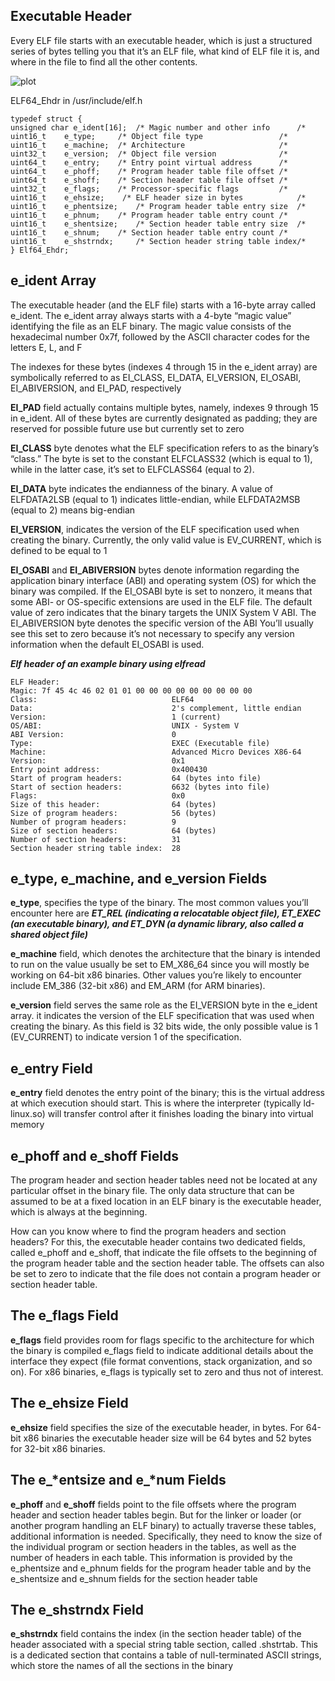 ## Executable Header

Every ELF file starts with an executable header, which is just a structured series of bytes telling you that it’s an ELF file, what kind of ELF file it is, and where in the file to find all the other contents.

![plot](/images/executable_wiki.png)

ELF64_Ehdr in /usr/include/elf.h

```
typedef struct {
unsigned char e_ident[16]; 	/* Magic number and other info	    /*
uint16_t    e_type;		/* Object file type		            /*
uint16_t    e_machine;  /* Architecture                     /*
uint32_t    e_version;	/* Object file version		        /*
uint64_t    e_entry;	/* Entry point virtual address	    /*
uint64_t    e_phoff;	/* Program header table file offset /*
uint64_t    e_shoff;	/* Section header table file offset /*
uint32_t    e_flags;	/* Processor-specific flags	        /*
uint16_t    e_ehsize;    /* ELF header size in bytes	        /*
uint16_t    e_phentsize;    /* Program header table entry size  /*
uint16_t    e_phnum;	/* Program header table entry count /*
uint16_t    e_shentsize;	/* Section header table entry size  /*
uint16_t    e_shnum;	/* Section header table entry count /*
uint16_t    e_shstrndx;     /* Section header string table index/*
} Elf64_Ehdr;
```

## e_ident Array

The executable header (and the ELF file) starts with a 16-byte array called e_ident. The e_ident array always starts with a 4-byte “magic value” identifying the file as an ELF binary. The magic value consists of the hexadecimal number 0x7f, followed by the ASCII character codes for the letters E, L, and F

The indexes for these bytes (indexes 4 through 15 in the e_ident array) are symbolically referred to as EI_CLASS, EI_DATA, EI_VERSION, EI_OSABI, EI_ABIVERSION, and EI_PAD, respectively

**EI_PAD** field actually contains multiple bytes, namely, indexes 9 through 15 in e_ident. All of these bytes are currently designated as padding; they are reserved for possible future use but currently set to zero

**EI_CLASS** byte denotes what the ELF specification refers to as the binary’s “class.” The byte is set to the constant ELFCLASS32 (which is equal to 1), while in the latter case, it’s set to ELFCLASS64 (equal to 2).

**EI_DATA** byte indicates the endianness of the binary. A value of ELFDATA2LSB (equal to 1) indicates little-endian, while ELFDATA2MSB (equal to 2) means big-endian

**EI_VERSION**, indicates the version of the ELF specification used when creating the binary. Currently, the only valid value is EV_CURRENT, which is defined to be equal to 1

**EI_OSABI** and **EI_ABIVERSION** bytes denote information regarding the application binary interface (ABI) and operating system (OS) for which the binary was compiled. If the EI_OSABI byte is set to nonzero, it means that some ABI- or OS-specific extensions are used in the ELF file. The default value of zero indicates that the binary targets the UNIX System V ABI. The EI_ABIVERSION byte denotes the specific version of the ABI You’ll usually see this set to zero because it’s not necessary to specify any version information when the default EI_OSABI is used.


***Elf header of an example binary using elfread***

```
ELF Header:
Magic: 7f 45 4c 46 02 01 01 00 00 00 00 00 00 00 00 00
Class:					            ELF64
Data:					            2's complement, little endian
Version:				            1 (current)
OS/ABI:					            UNIX - System V
ABI Version:				        0
Type:					            EXEC (Executable file)
Machine:				            Advanced Micro Devices X86-64
Version:				            0x1
Entry point address:			    0x400430
Start of program headers:		    64 (bytes into file)
Start of section headers:		    6632 (bytes into file)
Flags:					            0x0
Size of this header:			    64 (bytes)
Size of program headers:		    56 (bytes)
Number of program headers:		    9
Size of section headers:		    64 (bytes)
Number of section headers:		    31
Section header string table index: 	28
```


## e_type, e_machine, and e_version Fields

**e_type**, specifies the type of the binary. The most common values you’ll encounter here are ***ET_REL (indicating a relocatable object file), ET_EXEC (an executable binary), and ET_DYN (a dynamic library, also called a shared object file)***

**e_machine** field, which denotes the architecture that the binary is intended to run on the value usually be set to EM_X86_64 since you will mostly be working on 64-bit x86 binaries. Other values you’re likely to encounter include EM_386 (32-bit x86) and EM_ARM (for ARM binaries).

**e_version** field serves the same role as the EI_VERSION byte in the e_ident array. it indicates the version of the ELF specification that was used when creating the binary. As this field is 32 bits wide, the only possible value is 1 (EV_CURRENT) to indicate version 1 of the specification.

## e_entry Field

**e_entry** field denotes the entry point of the binary; this is the virtual address at which execution should start. This is where the interpreter (typically ld-linux.so) will transfer control after it finishes loading the binary into virtual memory

## e_phoff and e_shoff Fields

The program header and section header tables need not be located at any particular offset in the binary file. The only data structure that can be assumed to be at a fixed location in an ELF binary is the executable header, which is always at the beginning.

   How can you know where to find the program headers and section headers? For this, the executable header contains two dedicated fields, called e_phoff and e_shoff, that indicate the file offsets to the beginning of the program header table and the section header table. The offsets can also be set to zero to indicate that the file does not contain a program header or section header table.

## The e_flags Field

**e_flags** field provides room for flags specific to the architecture for
which the binary is compiled e_flags field to indicate additional details about the interface they expect (file format conventions, stack organization, and so on). For x86 binaries, e_flags is typically set to zero and thus not of interest.

## The e_ehsize Field

**e_ehsize** field specifies the size of the executable header, in bytes. For 64-bit x86 binaries the executable header size will be 64 bytes and 52 bytes for 32-bit x86 binaries.

## The e_*entsize and e_*num Fields

**e_phoff** and **e_shoff** fields point to the file offsets where the program header and section header tables begin. But for the linker or loader (or another program handling an ELF binary) to actually traverse these tables, additional information is needed. Specifically, they need to know the size of the individual program or section headers in the tables, as well as the number of headers in each table. This information is provided by the e_phentsize and e_phnum fields for the program header table and by the e_shentsize and e_shnum fields for the section header table

## The e_shstrndx Field

**e_shstrndx** field contains the index (in the section header table) of the header associated with a special string table section, called .shstrtab. This is a dedicated section that contains a table of null-terminated ASCII strings, which store the names of all the sections in the binary

